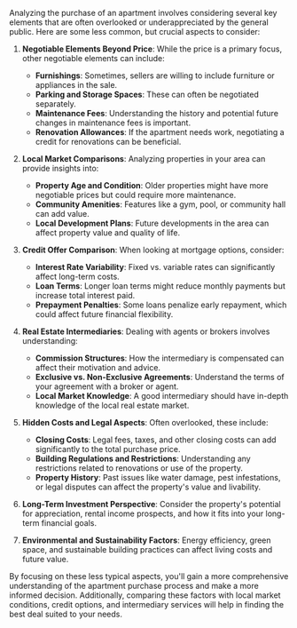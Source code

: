 Analyzing the purchase of an apartment involves considering several key elements that are often overlooked or underappreciated by the general public. Here are some less common, but crucial aspects to consider:

1. **Negotiable Elements Beyond Price**: While the price is a primary focus, other negotiable elements can include:
   - **Furnishings**: Sometimes, sellers are willing to include furniture or appliances in the sale.
   - **Parking and Storage Spaces**: These can often be negotiated separately.
   - **Maintenance Fees**: Understanding the history and potential future changes in maintenance fees is important.
   - **Renovation Allowances**: If the apartment needs work, negotiating a credit for renovations can be beneficial.

2. **Local Market Comparisons**: Analyzing properties in your area can provide insights into:
   - **Property Age and Condition**: Older properties might have more negotiable prices but could require more maintenance.
   - **Community Amenities**: Features like a gym, pool, or community hall can add value.
   - **Local Development Plans**: Future developments in the area can affect property value and quality of life.

3. **Credit Offer Comparison**: When looking at mortgage options, consider:
   - **Interest Rate Variability**: Fixed vs. variable rates can significantly affect long-term costs.
   - **Loan Terms**: Longer loan terms might reduce monthly payments but increase total interest paid.
   - **Prepayment Penalties**: Some loans penalize early repayment, which could affect future financial flexibility.

4. **Real Estate Intermediaries**: Dealing with agents or brokers involves understanding:
   - **Commission Structures**: How the intermediary is compensated can affect their motivation and advice.
   - **Exclusive vs. Non-Exclusive Agreements**: Understand the terms of your agreement with a broker or agent.
   - **Local Market Knowledge**: A good intermediary should have in-depth knowledge of the local real estate market.

5. **Hidden Costs and Legal Aspects**: Often overlooked, these include:
   - **Closing Costs**: Legal fees, taxes, and other closing costs can add significantly to the total purchase price.
   - **Building Regulations and Restrictions**: Understanding any restrictions related to renovations or use of the property.
   - **Property History**: Past issues like water damage, pest infestations, or legal disputes can affect the property's value and livability.

6. **Long-Term Investment Perspective**: Consider the property's potential for appreciation, rental income prospects, and how it fits into your long-term financial goals.

7. **Environmental and Sustainability Factors**: Energy efficiency, green space, and sustainable building practices can affect living costs and future value.

By focusing on these less typical aspects, you'll gain a more comprehensive understanding of the apartment purchase process and make a more informed decision. Additionally, comparing these factors with local market conditions, credit options, and intermediary services will help in finding the best deal suited to your needs.